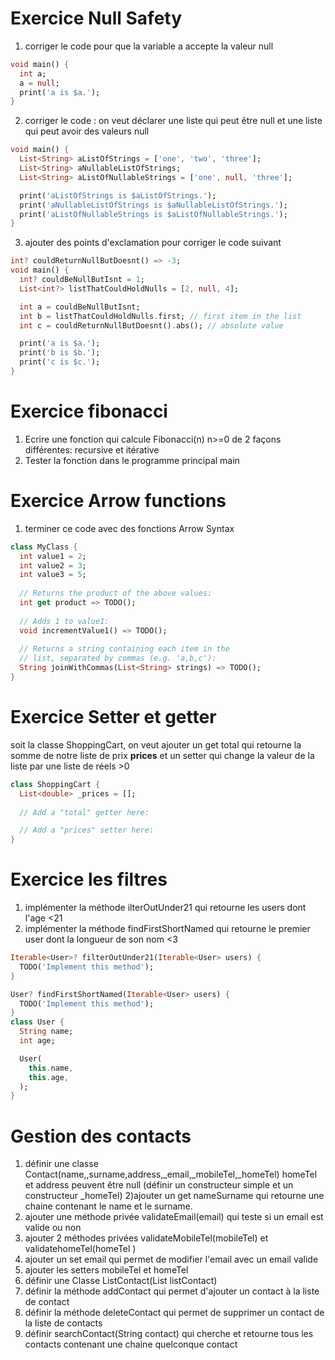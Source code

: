 # Exercice Null Safety
1) corriger le code pour que la variable a accepte la valeur null
```dart
void main() {
  int a;
  a = null;
  print('a is $a.');
}
```
2) corriger le code : on veut  déclarer une liste qui peut être null et une liste qui peut avoir des valeurs null
```dart
void main() {
  List<String> aListOfStrings = ['one', 'two', 'three'];
  List<String> aNullableListOfStrings;
  List<String> aListOfNullableStrings = ['one', null, 'three'];

  print('aListOfStrings is $aListOfStrings.');
  print('aNullableListOfStrings is $aNullableListOfStrings.');
  print('aListOfNullableStrings is $aListOfNullableStrings.');
}
```
3) ajouter des points d'exclamation pour corriger le code suivant
```dart
int? couldReturnNullButDoesnt() => -3;
void main() {
  int? couldBeNullButIsnt = 1;
  List<int?> listThatCouldHoldNulls = [2, null, 4];

  int a = couldBeNullButIsnt;
  int b = listThatCouldHoldNulls.first; // first item in the list
  int c = couldReturnNullButDoesnt().abs(); // absolute value

  print('a is $a.');
  print('b is $b.');
  print('c is $c.');
}
```
# Exercice fibonacci 
1) Ecrire une fonction qui calcule Fibonacci(n) n>=0 de 2 façons différentes: recursive et itérative
2) Tester la fonction dans le programme principal main
# Exercice Arrow functions
1) terminer ce code avec des fonctions Arrow Syntax
```dart
class MyClass {
  int value1 = 2;
  int value2 = 3;
  int value3 = 5;
  
  // Returns the product of the above values:
  int get product => TODO();
  
  // Adds 1 to value1:
  void incrementValue1() => TODO();
  
  // Returns a string containing each item in the
  // list, separated by commas (e.g. 'a,b,c'): 
  String joinWithCommas(List<String> strings) => TODO();
}
```

# Exercice Setter et getter
soit la classe ShoppingCart, on veut ajouter un get total qui retourne la somme de notre liste de prix __prices__ et un setter qui change la valeur de la liste par une liste de réels >0 
```dart
class ShoppingCart {
  List<double> _prices = [];
  
  // Add a "total" getter here:

  // Add a "prices" setter here:
}
```
# Exercice les filtres 
1) implémenter la méthode ilterOutUnder21 qui retourne les users dont l'age <21
2) implémenter la méthode findFirstShortNamed qui retourne le premier  user dont la longueur de son nom <3 
```dart
Iterable<User>? filterOutUnder21(Iterable<User> users) {
  TODO('Implement this method');
}

User? findFirstShortNamed(Iterable<User> users) {
  TODO('Implement this method');
}
class User {
  String name;
  int age;

  User(
    this.name,
    this.age,
  );
}
```


# Gestion des contacts
1) définir une classe Contact(name,,surname,address,_email,_mobileTel,_homeTel)
homeTel et address peuvent être null (définir un constructeur simple et un constructeur  _homeTel)
2)ajouter un get nameSurname qui retourne une chaine contenant le name et le surname.
3) ajouter une méthode privée validateEmail(email) qui teste si un email est valide ou non
4) ajouter 2 méthodes privées validateMobileTel(mobileTel) et validatehomeTel(homeTel )
5) ajouter un set email qui permet de modifier l'email avec un email valide
6) ajouter les setters mobileTel et homeTel
7) définir une Classe ListContact(List<Contact> listContact)
8) définir la méthode addContact qui permet d'ajouter un contact à la liste de contact
9) définir la méthode deleteContact qui permet de supprimer un contact de la liste de contacts
10) définir searchContact(String contact) qui cherche et retourne tous les contacts contenant une chaine quelconque contact

